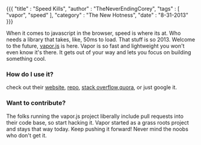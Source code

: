 {{{
  "title"    : "Speed Kills",
  "author"   : "TheNeverEndingCorey",
  "tags"     : [ "vapor", "speed" ],
  "category" : "The New Hotness",
  "date"     : "8-31-2013"
}}}

When it comes to javascript in the browser, speed is where its at.  Who needs a library that takes, like, 50ms to load.  That stuff is so 2013.  Welcome to the future, [vapor.js](http://vaporjs.com) is here.  Vapor is so fast and lightweight you won't even know it's there.  It gets out of your way and lets you focus on building something cool.

### How do I use it?
check out their [website](http://vaporjs.com/), [repo](https://github.com/madrobby/vapor.js), [stack overflow](http://stackoverflow.com/questions/9545348/whats-the-javascript-framework-that-works-best-in-ie),[quora](http://www.quora.com/How-do-I-get-started-with-vapor-js), or just google it.

### Want to contribute?
The folks running the vapor.js project liberally include pull requests into their code base, so start hacking it.  Vapor started as a grass roots project and stays that way today.  Keep pushing it forward!  Never mind the noobs who don't get it.

